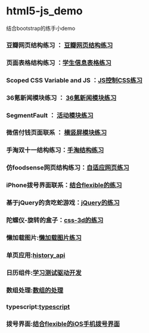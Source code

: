 # html5-js_demo
结合bootstrap的练手小demo
### 豆瓣网页结构练习 ： [豆瓣网页结构练习](https://github.com/CChanggg/html5-js_demo/tree/master/learn_douban)   
### 页面表格结构练习 ：[学生信息表格练习](https://github.com/CChanggg/html5-js_demo/blob/master/students%20(1).html) 
### Scoped CSS Variable and JS ：[JS控制CSS练习](https://github.com/CChanggg/html5-js_demo/blob/master/css_variables.html)
### 36氪新闻模块练习 ： [36氪新闻模块练习](https://github.com/CChanggg/html5-js_demo/blob/master/1.html) 
### SegmentFault ： [活动模块练习](https://github.com/CChanggg/html5-js_demo/blob/master/event.html) 
### 微信付钱页面联系 ： [横竖屏模块练习](https://github.com/CChanggg/html5-js_demo/tree/master/wechat)
### 手淘双十一结构练习：[手淘结构练习](https://github.com/CChanggg/html5-js_demo/tree/master/taobao_flexible) 
### 仿foodsense网页结构练习：[自适应网页练习](https://github.com/CChanggg/html5-js_demo/tree/master/foodsense) 
### iPhone拨号界面联系：[结合flexible的练习](https://github.com/CChanggg/html5-js_demo/blob/master/phone.html) 
### 基于jQuery的贪吃蛇游戏：[jQuery的练习](https://github.com/CChanggg/html5-js_demo/blob/master/snake.html) 
### 陀螺仪-旋转的盒子：[css-3d的练习](https://github.com/CChanggg/html5-js_demo/blob/master/index.html) 
### 懒加载图片:[懒加载图片练习](https://github.com/CChanggg/html5-js_demo/tree/master/lazy_load)
### 单页应用:[history_api](https://github.com/CChanggg/html5-js_demo/tree/master/history_api)
### 日历组件:[学习测试驱动开发](https://github.com/CChanggg/html5-js_demo/tree/master/datapicker)
### 数组处理:[数组的处理](https://github.com/CChanggg/html5-js_demo/blob/master/flattern_uniq_sort.html)
### typescript:[typescript](https://github.com/CChanggg/html5-js_demo/tree/master/try-typescript)
### 拨号界面:[结合flexible的iOS手机拨号界面](https://github.com/CChanggg/html5-js_demo/blob/master/phone.html)


	
	

